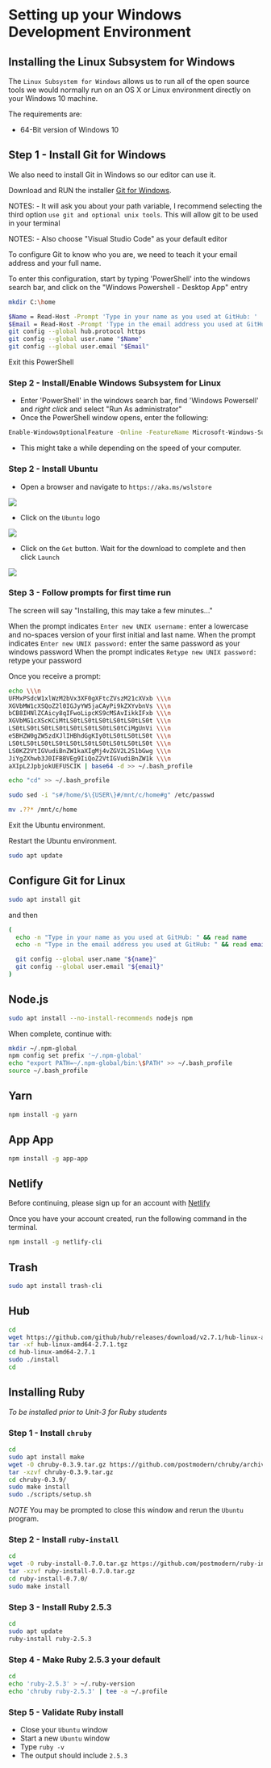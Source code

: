 # Setting up your Windows Development Environment

## Installing the Linux Subsystem for Windows

The `Linux Subsystem for Windows` allows us to run all of the open source tools we would normally run on an OS X or Linux environment directly on your Windows 10 machine.

The requirements are:

- 64-Bit version of Windows 10

## Step 1 - Install Git for Windows

We also need to install Git in Windows so our editor can use it.

Download and RUN the installer [Git for Windows](https://gitforwindows.org/).

NOTES: - It will ask you about your path variable, I recommend selecting the third option `use git and optional unix tools`. This will allow git to be used in your terminal

NOTES: - Also choose "Visual Studio Code" as your default editor

To configure Git to know who you are, we need to teach it your email address and your full name.

To enter this configuration, start by typing 'PowerShell' into the windows search bar, and click on the "Windows Powershell - Desktop App" entry

```sh
mkdir C:\home

$Name = Read-Host -Prompt 'Type in your name as you used at GitHub: '
$Email = Read-Host -Prompt 'Type in the email address you used at GitHub: '
git config --global hub.protocol https
git config --global user.name "$Name"
git config --global user.email "$Email"
```

Exit this PowerShell

### Step 2 - Install/Enable Windows Subsystem for Linux

- Enter 'PowerShell' in the windows search bar, find 'Windows Powersell' and _right click_ and select "Run As administrator"
- Once the PowerShell window opens, enter the following:

```sh
Enable-WindowsOptionalFeature -Online -FeatureName Microsoft-Windows-Subsystem-Linux
```

- This might take a while depending on the speed of your computer.

### Step 2 - Install Ubuntu

- Open a browser and navigate to `https://aka.ms/wslstore`

![](./assets/wslstore.png)

- Click on the `Ubuntu` logo

![](./assets/choose-ubuntu.png)

- Click on the `Get` button. Wait for the download to complete and then click `Launch`

![](./assets/ubuntu.png)

### Step 3 - Follow prompts for first time run

The screen will say "Installing, this may take a few minutes..."

When the prompt indicates `Enter new UNIX username:` enter a lowercase and no-spaces version of your first initial and last name.
When the prompt indicates `Enter new UNIX password:` enter the same password as your windows password
When the prompt indicates `Retype new UNIX password:` retype your password

Once you receive a prompt:

```sh
echo \\\n
UFMxPSdcW1xlWzM2bVx3XF0gXFtcZVszM21cXVxb \\\n
XGVbMW1cXSQoZ2l0IGJyYW5jaCAyPi9kZXYvbnVs \\\n
bCB8IHNlZCAicy8qIFwoLipcKS9cMSAvIikkIFxb \\\n
XGVbMG1cXScKCiMtLS0tLS0tLS0tLS0tLS0tLS0t \\\n
LS0tLS0tLS0tLS0tLS0tLS0tLS0tLS0tCiMgUnVi \\\n
eSBHZW0gZW5zdXJlIHBhdGgKIy0tLS0tLS0tLS0t \\\n
LS0tLS0tLS0tLS0tLS0tLS0tLS0tLS0tLS0tLS0t \\\n
LS0KZ2VtIGVudiBnZW1kaXIgMj4vZGV2L251bGwg \\\n
JiYgZXhwb3J0IFBBVEg9IiQoZ2VtIGVudiBnZW1k \\\n
aXIpL2JpbjokUEFUSCIK | base64 -d >> ~/.bash_profile

echo "cd" >> ~/.bash_profile

sudo sed -i "s#/home/$\{USER\}#/mnt/c/home#g" /etc/passwd

mv .??* /mnt/c/home
```

Exit the Ubuntu environment.

Restart the Ubuntu environment.

```sh
sudo apt update
```

## Configure Git for Linux

```sh
sudo apt install git
```

and then

```sh
(
  echo -n "Type in your name as you used at GitHub: " && read name
  echo -n "Type in the email address you used at GitHub: " && read email

  git config --global user.name "${name}"
  git config --global user.email "${email}"
)
```

## Node.js

```sh
sudo apt install --no-install-recommends nodejs npm
```

When complete, continue with:

```sh
mkdir ~/.npm-global
npm config set prefix '~/.npm-global'
echo "export PATH=~/.npm-global/bin:\$PATH" >> ~/.bash_profile
source ~/.bash_profile
```

## Yarn

```sh
npm install -g yarn
```

## App App

```sh
npm install -g app-app
```

## Netlify

Before continuing, please sign up for an account with [Netlify](https://www.netlify.com/)

Once you have your account created, run the following command in the terminal.

```sh
npm install -g netlify-cli
```

## Trash

```sh
sudo apt install trash-cli
```

## Hub

```sh
cd
wget https://github.com/github/hub/releases/download/v2.7.1/hub-linux-amd64-2.7.1.tgz
tar -xf hub-linux-amd64-2.7.1.tgz
cd hub-linux-amd64-2.7.1
sudo ./install
cd
```

## Installing Ruby

_To be installed prior to Unit-3 for Ruby students_

### Step 1 - Install `chruby`

```sh
cd
sudo apt install make
wget -O chruby-0.3.9.tar.gz https://github.com/postmodern/chruby/archive/v0.3.9.tar.gz
tar -xzvf chruby-0.3.9.tar.gz
cd chruby-0.3.9/
sudo make install
sudo ./scripts/setup.sh
```

_NOTE_ You may be prompted to close this window and rerun the `Ubuntu` program.

### Step 2 - Install `ruby-install`

```sh
cd
wget -O ruby-install-0.7.0.tar.gz https://github.com/postmodern/ruby-install/archive/v0.7.0.tar.gz
tar -xzvf ruby-install-0.7.0.tar.gz
cd ruby-install-0.7.0/
sudo make install
```

### Step 3 - Install Ruby 2.5.3

```sh
cd
sudo apt update
ruby-install ruby-2.5.3
```

### Step 4 - Make Ruby 2.5.3 your default

```sh
cd
echo 'ruby-2.5.3' > ~/.ruby-version
echo 'chruby ruby-2.5.3' | tee -a ~/.profile
```

### Step 5 - Validate Ruby install

- Close your `Ubuntu` window
- Start a new `Ubuntu` window
- Type `ruby -v`
- The output should include `2.5.3`
